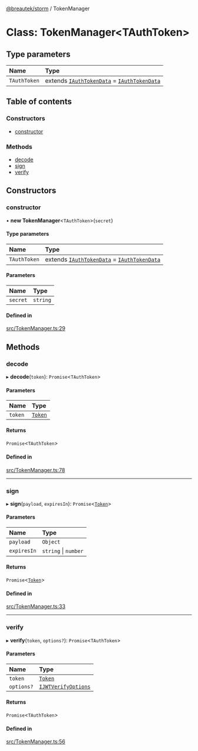 [@breautek/storm](../README.md) / TokenManager

# Class: TokenManager<TAuthToken\>

## Type parameters

| Name | Type |
| :------ | :------ |
| `TAuthToken` | extends [`IAuthTokenData`](../interfaces/IAuthTokenData.md) = [`IAuthTokenData`](../interfaces/IAuthTokenData.md) |

## Table of contents

### Constructors

- [constructor](TokenManager.md#constructor)

### Methods

- [decode](TokenManager.md#decode)
- [sign](TokenManager.md#sign)
- [verify](TokenManager.md#verify)

## Constructors

### constructor

• **new TokenManager**<`TAuthToken`\>(`secret`)

#### Type parameters

| Name | Type |
| :------ | :------ |
| `TAuthToken` | extends [`IAuthTokenData`](../interfaces/IAuthTokenData.md) = [`IAuthTokenData`](../interfaces/IAuthTokenData.md) |

#### Parameters

| Name | Type |
| :------ | :------ |
| `secret` | `string` |

#### Defined in

[src/TokenManager.ts:29](https://github.com/breautek/storm/blob/5fbba2d/src/TokenManager.ts#L29)

## Methods

### decode

▸ **decode**(`token`): `Promise`<`TAuthToken`\>

#### Parameters

| Name | Type |
| :------ | :------ |
| `token` | [`Token`](Token.md) |

#### Returns

`Promise`<`TAuthToken`\>

#### Defined in

[src/TokenManager.ts:78](https://github.com/breautek/storm/blob/5fbba2d/src/TokenManager.ts#L78)

___

### sign

▸ **sign**(`payload`, `expiresIn`): `Promise`<[`Token`](Token.md)\>

#### Parameters

| Name | Type |
| :------ | :------ |
| `payload` | `Object` |
| `expiresIn` | `string` \| `number` |

#### Returns

`Promise`<[`Token`](Token.md)\>

#### Defined in

[src/TokenManager.ts:33](https://github.com/breautek/storm/blob/5fbba2d/src/TokenManager.ts#L33)

___

### verify

▸ **verify**(`token`, `options?`): `Promise`<`TAuthToken`\>

#### Parameters

| Name | Type |
| :------ | :------ |
| `token` | [`Token`](Token.md) |
| `options?` | [`IJWTVerifyOptions`](../interfaces/IJWTVerifyOptions.md) |

#### Returns

`Promise`<`TAuthToken`\>

#### Defined in

[src/TokenManager.ts:56](https://github.com/breautek/storm/blob/5fbba2d/src/TokenManager.ts#L56)
